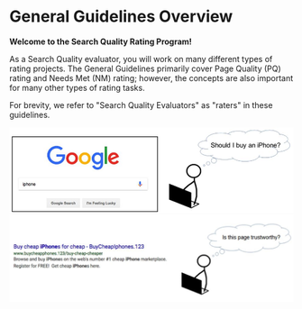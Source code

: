 # General Guidelines Overview

**Welcome to the Search Quality Rating Program!**

As a Search Quality evaluator, you will work on many different types of rating projects. The General Guidelines primarily cover Page Quality (PQ) rating and Needs Met (NM) rating; however, the concepts are also important for many other types of rating tasks.

For brevity, we refer to "Search Quality Evaluators" as "raters" in these guidelines.

![Should I buy an iPhone?](../images/img6.jpg)
![Is this page trustworthy?](../images/img8.jpg)
